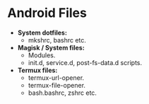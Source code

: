 # Android Files

- **System dotfiles:**
    - mkshrc, bashrc etc.
- **Magisk / System files:**
    - Modules.
    - init.d, service.d, post-fs-data.d scripts.
- **Termux files:**
    - termux-url-opener.
    - termux-file-opener.
    - bash.bashrc, zshrc etc.
